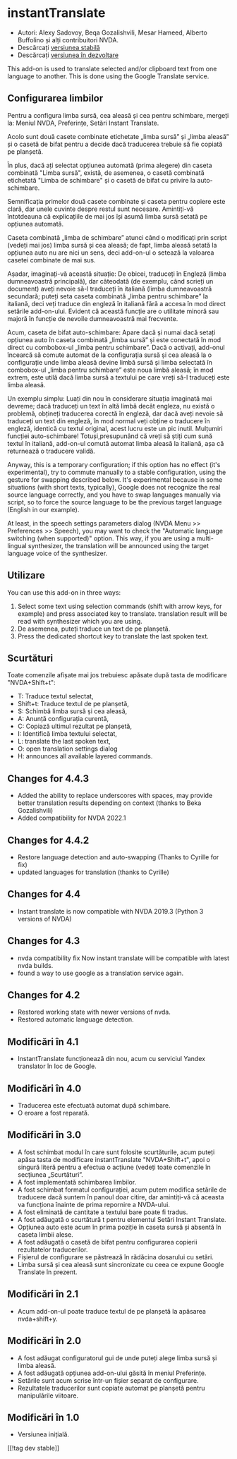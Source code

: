 # instantTranslate #

* Autori: Alexy Sadovoy, Beqa Gozalishvili, Mesar Hameed, Alberto Buffolino
  și alți contribuitori NVDA.
* Descărcați [versiunea stabilă][1]
* Descărcați [versiunea în dezvoltare][2]

This add-on is used to translate selected and/or clipboard text from one
language to another.  This is done using the Google Translate service.

## Configurarea limbilor ##
Pentru a configura limba sursă, cea aleasă și cea pentru schimbare, mergeți la: Meniul NVDA, Preferințe, Setări Instant Translate.

Acolo sunt două casete combinate etichetate „limba sursă” și „limba aleasă”
și o casetă de bifat pentru a decide dacă traducerea trebuie să fie copiată
pe planșetă.

În plus, dacă ați selectat opțiunea automată (prima alegere) din caseta
combinată "Limba sursă", există, de asemenea, o casetă combinată etichetată
"Limba de schimbare" și o casetă de bifat cu privire la auto-schimbare.

Semnificația primelor două casete combinate și caseta pentru copiere este
clară, dar unele cuvinte despre restul sunt necesare. Amintiți-vă
întotdeauna că explicațiile de mai jos își asumă limba sursă setată pe
opțiunea automată.

Caseta combinată „limba de schimbare” atunci când o modificați prin script
(vedeți mai jos) limba sursă și cea aleasă; de fapt, limba aleasă setată la
opțiunea auto nu are nici un sens, deci add-on-ul o setează la valoarea
casetei combinate de mai sus.

Așadar, imaginați-vă această situație: De obicei, traduceți în Engleză
(limba dumneavoastră principală), dar câteodată (de exemplu, când scrieți un
document) aveți nevoie să-l traduceți în italiană (limba dumneavoastră
secundară; puteți seta caseta combinată „limba pentru schimbare” la
italiană, deci veți traduce din engleză în italiană fără a accesa în mod
direct setările add-on-ului. Evident că această funcție are o utilitate
minoră sau majoră în funcție de nevoile dumneavoastră mai frecvente.

Acum, caseta de bifat auto-schimbare: Apare dacă și numai dacă setați
opțiunea auto în caseta combinată „limba sursă” și este conectată în mod
direct cu combobox-ul „limba pentru schimbare”. Dacă o activați, add-onul
încearcă să comute automat de la configurația sursă și cea aleasă la o
configurație unde limba aleasă devine limbă sursă și limba selectată în
combobox-ul „limba pentru schimbare” este noua limbă aleasă; în mod extrem,
este utilă dacă limba sursă a textului pe care vreți să-l traduceți este
limba aleasă.

Un exemplu simplu: Luați din nou în considerare situația imaginată mai
devreme; dacă traduceți un text în altă limbă decât engleza, nu există o
problemă, obțineți traducerea corectă în engleză, dar dacă aveți nevoie să
traduceți un text din engleză, în mod normal veți obține o traducere în
engleză, identică cu textul original, acest lucru este un pic
inutil. Mulțumiri funcției auto-schimbare! Totuși,presupunând că vreți să
știți cum sună textul în italiană, add-on-ul comută automat limba aleasă la
italiană, așa că returnează o traducere validă.

Anyway, this is a temporary configuration; if this option has no effect
(it's experimental), try to commute manually to a stable configuration,
using the gesture for swapping described below. It's experimental because in
some situations (with short texts, typically), Google does not recognize the
real source language correctly, and you have to swap languages manually via
script, so to force the source language to be the previous target language
(English in our example).

At least, in the speech settings parameters dialog (NVDA Menu >> Preferences >> Speech), you may want to check the "Automatic language switching (when supported)" option. This way, if you are using a multi-lingual synthesizer, the translation will be announced using the target language voice of the synthesizer.

## Utilizare ##
You can use this add-on in three ways:

1. Select some text using selection commands (shift with arrow keys, for
   example) and press associated key to translate. translation result will
   be read with synthesizer which you are using.
2. De asemenea, puteți traduce un text de pe planșetă.
3. Press the dedicated shortcut key to translate the last spoken text.

## Scurtături ##
Toate comenzile afișate mai jos trebuiesc apăsate după tasta de modificare
"NVDA+Shift+t":

* T: Traduce textul selectat,
* Shift+t: Traduce textul de pe planșetă,
* S: Schimbă limba sursă și cea aleasă,
* A: Anunță configurația curentă,
* C: Copiază ultimul rezultat pe planșetă,
* I: Identifică limba textului selectat,
* L: translate the last spoken text,
* O: open translation settings dialog
* H: announces all available layered commands.

## Changes for 4.4.3 ##
* Added the ability to replace underscores with spaces, may provide better
  translation results depending on context (thanks to Beka Gozalishvili)
* Added compatibility for NVDA 2022.1

## Changes for 4.4.2 ##
* Restore language detection and auto-swapping (Thanks to Cyrille for fix)
* updated languages for translation (thanks to Cyrille)

## Changes for 4.4 ##
* Instant translate is now compatible with NVDA 2019.3 (Python 3 versions of
  NVDA)

## Changes for 4.3 ##
* nvda compatibility fix Now instant translate will be compatible with
  latest nvda builds.
* found a way to use google as a translation service again.

## Changes for 4.2 ##
* Restored working state with newer versions of nvda.
* Restored automatic language detection.

## Modificări în 4.1 ##
* InstantTranslate funcționează din nou, acum cu serviciul Yandex translator
  în loc de Google.

## Modificări în 4.0 ##
* Traducerea este efectuată automat după schimbare.
* O eroare a fost reparată.

## Modificări în 3.0 ##
* A fost schimbat modul în care sunt folosite scurtăturile, acum puteți
  apăsa tasta de modificare instantTranslate "NVDA+Shift+t", apoi o singură
  literă pentru a efectua o acțiune (vedeți toate comenzile în secțiunea
  „Scurtături”.
* A fost implementată schimbarea limbilor.
* A fost schimbat formatul configurației, acum putem modifica setările de
  traducere dacă suntem în panoul doar citire, dar amintiți-vă că aceasta va
  funcționa înainte de prima repornire a NVDA-ului.
* A fost eliminată de cantitate a textului bare poate fi tradus.
* A fost adăugată o scurtătură t pentru elementul Setări Instant Translate.
* Opțiunea auto este acum în prima poziție în caseta sursă și absentă în
  caseta limbii alese.
* A fost adăugată o casetă de bifat pentru configurarea copierii
  rezultatelor traducerilor.
* Fișierul de configurare se păstrează în rădăcina dosarului  cu setări.
* Limba sursă și cea aleasă sunt sincronizate cu ceea ce expune Google
  Translate în prezent.


## Modificări în 2.1 ##
* Acum add-on-ul poate traduce textul de pe planșetă la apăsarea
  nvda+shift+y.

## Modificări în 2.0 ##
* A fost adăugat configuratorul gui de unde puteți alege limba sursă și
  limba aleasă.
* A fost adăugată opțiunea add-on-ului găsită în meniul Preferințe.
* Setările sunt acum scrise într-un fișier separat de configurare.
* Rezultatele traducerilor sunt copiate automat pe planșetă pentru
  manipulările viitoare.

## Modificări în 1.0 ##
* Versiunea inițială.


[[!tag dev stable]]

[1]: https://addons.nvda-project.org/files/get.php?file=it

[2]: https://addons.nvda-project.org/files/get.php?file=it-dev
